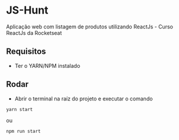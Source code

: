 # JS-Hunt
Aplicação web com listagem de produtos utilizando ReactJs - Curso ReactJs da Rocketseat

## Requisitos
- Ter o YARN/NPM instalado

## Rodar

- Abrir o terminal na raíz do projeto e executar o comando
```
yarn start
```
ou
```
npm run start
```
